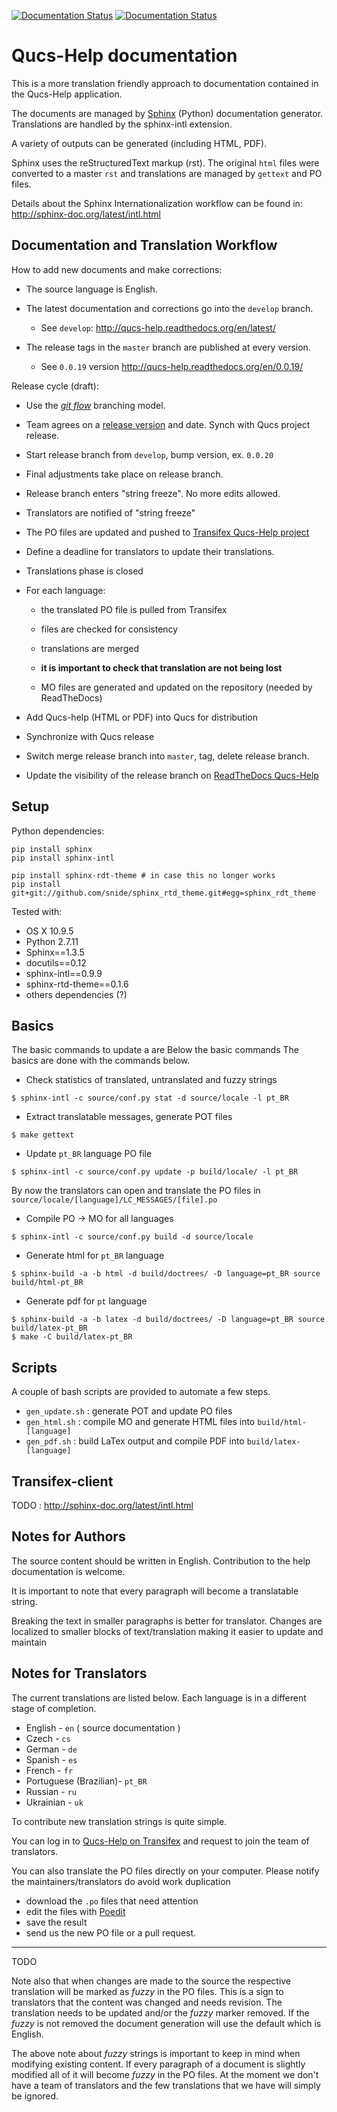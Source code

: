 [![Documentation Status](https://readthedocs.org/projects/qucs-help/badge/?version=latest)](https://readthedocs.org/projects/qucs-help/?badge=latest)
[![Documentation Status](https://readthedocs.org/projects/qucs-help/badge/?version=0.0.19)](https://readthedocs.org/projects/qucs-help/?badge=0.0.19)

Qucs-Help documentation
=======================

This is a more translation friendly approach to documentation contained in the Qucs-Help application.

The documents are managed by [Sphinx](http://sphinx-doc.org/latest/index.html) (Python) documentation generator.
Translations are handled by the sphinx-intl extension.

A variety of outputs can be generated (including HTML, PDF).

Sphinx uses the reStructuredText markup (rst).
The original `html` files were converted to a master `rst` and translations are
managed by `gettext` and PO files.

Details about the Sphinx Internationalization workflow can be found in: http://sphinx-doc.org/latest/intl.html


Documentation and Translation Workflow
--------------------------------------


How to add new documents and make corrections:

- The source language is English.

- The latest documentation and corrections go into the `develop` branch.

  - See `develop`: <http://qucs-help.readthedocs.org/en/latest/>

- The release tags in the `master` branch are published at every version.

  - See `0.0.19` version <http://qucs-help.readthedocs.org/en/0.0.19/>


Release cycle (draft):

- Use the [*git flow*](http://nvie.com/posts/a-successful-git-branching-model/) branching model.

- Team agrees on a [release version](http://semver.org/) and date. Synch with Qucs project release.

- Start release branch from `develop`, bump version, ex. `0.0.20`

- Final adjustments take place on release branch.

- Release branch enters "string freeze". No more edits allowed.

- Translators are notified of "string freeze"

- The PO files are updated and pushed to [Transifex Qucs-Help project](https://www.transifex.com/projects/p/qucs-help/)

- Define a deadline for translators to update their translations.

- Translations phase is closed

- For each language:

  - the translated PO file is pulled from Transifex

  - files are checked for consistency

  - translations are merged

  - **it is important to check that translation are not being lost**

  - MO files are generated and updated on the repository (needed by ReadTheDocs)

- Add Qucs-help (HTML or PDF) into Qucs for distribution

- Synchronize with Qucs release

- Switch merge release branch into `master`, tag, delete release branch.

- Update the visibility of the release branch on [ReadTheDocs Qucs-Help](http://qucs-help.readthedocs.org/en/0.0.18/)


Setup
-----

Python dependencies:

```
pip install sphinx
pip install sphinx-intl

pip install sphinx-rdt-theme # in case this no longer works
pip install git+git://github.com/snide/sphinx_rtd_theme.git#egg=sphinx_rdt_theme
```

Tested with:

- OS X 10.9.5
- Python 2.7.11
- Sphinx==1.3.5
- docutils==0.12
- sphinx-intl==0.9.9
- sphinx-rtd-theme==0.1.6
- others dependencies (?)


Basics
------

The basic commands to update a are Below the basic commands The basics are done with the commands below.

- Check statistics of translated, untranslated and fuzzy strings

```
$ sphinx-intl -c source/conf.py stat -d source/locale -l pt_BR
```

- Extract translatable messages, generate POT files

```
$ make gettext
```

- Update `pt_BR` language PO file

```
$ sphinx-intl -c source/conf.py update -p build/locale/ -l pt_BR
```

By now the translators can open and translate the PO files in ``source/locale/[language]/LC_MESSAGES/[file].po``

- Compile PO -> MO for all languages

```
$ sphinx-intl -c source/conf.py build -d source/locale
```

- Generate html for `pt_BR` language

```
$ sphinx-build -a -b html -d build/doctrees/ -D language=pt_BR source build/html-pt_BR
```

- Generate pdf for `pt` language

```
$ sphinx-build -a -b latex -d build/doctrees/ -D language=pt_BR source build/latex-pt_BR
$ make -C build/latex-pt_BR
```

Scripts
-------

A couple of bash scripts are provided to automate a few steps.

- ``gen_update.sh`` : generate POT and update PO files
- ``gen_html.sh``   : compile MO and generate HTML files into `build/html-[language]`
- ``gen_pdf.sh``    : build LaTex output and compile PDF into `build/latex-[language]`


Transifex-client
----------------

TODO : http://sphinx-doc.org/latest/intl.html


Notes for Authors
-----------------

The source content should be written in English. Contribution to the help documentation is welcome.

It is important to note that every paragraph will become a translatable string.

Breaking the text in smaller paragraphs is better for translator. Changes are localized to smaller blocks of text/translation making it easier to update and maintain

Notes for Translators
---------------------

The current translations are listed below.
Each language is in a different stage of completion.

- English - `en` ( source documentation )
- Czech - `cs`
- German - `de`
- Spanish - `es`
- French - `fr`
- Portuguese (Brazilian)- `pt_BR`
- Russian - `ru`
- Ukrainian - `uk`

To contribute new translation strings is quite simple.

You can log in to [Qucs-Help on Transifex](https://www.transifex.com/projects/p/qucs-help/) and request to join the team of translators.

You can also translate the PO files directly on your computer.
Please notify the maintainers/translators do avoid work duplication

- download the ``.po`` files that need attention
- edit the files with [Poedit](http://poedit.net/)
- save the result
- send us the new PO file or a pull request.



---

TODO

Note also that when changes are made to the source the respective translation will be
marked as *fuzzy* in the PO files.
This is a sign to translators that the content was changed and needs revision.
The translation needs to be updated and/or the *fuzzy* marker removed.
If the *fuzzy* is not removed the document generation will use the default which is English.

The above note about *fuzzy* strings is important to keep in mind when modifying existing content.
If every paragraph of a document is slightly modified all of it will become *fuzzy* in the PO files.
At the moment we don't have a team of translators and the few translations that we have will simply
be ignored.






